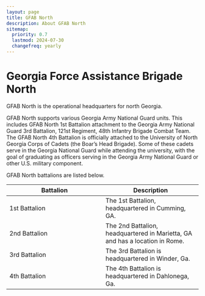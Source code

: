 ```yaml
---
layout: page
title: GFAB North
description: About GFAB North
sitemap:
  priority: 0.7
  lastmod: 2024-07-30
  changefreq: yearly
---
```

<!-- <span class="image center"><img src="{{ "/images/1bde-creat.png" | absolute_url }}" alt="" /></span> -->

# Georgia Force Assistance Brigade North 

GFAB North is the operational headquarters for north Georgia. 

GFAB North supports various Georgia Army National Guard units. This includes GFAB North 1st Battalion attachment to the Georgia Army National Guard  3rd Battalion, 121st Regiment, 48th Infantry Brigade Combat Team. The GFAB North 4th Battalion is officially attached to the University of North Georgia Corps of Cadets (the Boar’s Head Brigade). Some of these cadets serve in the Georgia National Guard while attending the university, with the goal of graduating as officers serving in the Georgia Army National Guard or other U.S. military component.

GFAB North battalions are listed below.

<table style="width: 100%;">
    <thead>
        <tr>
            <th style="width: 50%;">Battalion</th>
            <th style="width: 50%;">Description</th>
        </tr>
    </thead>
    <tbody>
        <tr>
            <td>1st Battalion</td>
            <td>The 1st Battalion, headquartered in Cumming, GA.</td>
        </tr>
        <tr>
            <td>2nd Battalion</td>
            <td>The 2nd Battalion, headquartered in Marietta, GA and has a location in Rome.</td>
        </tr>
        <tr>
            <td>3rd Battalion</td>
            <td>The 3rd Battalion is headquartered in Winder, Ga.</td>
        </tr>
        <tr>
            <td>4th Battalion</td>
            <td>The 4th Battalion is headquartered in Dahlonega, Ga.</td>
        </tr>
    </tbody>
</table>